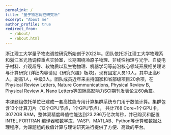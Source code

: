```yaml
---
permalink: /
title: "量子物态调控研究所"
excerpt: "About me"
author_profile: true
redirect_from: 
  - /about/
  - /about.html
---
```



浙江理工大学量子物态调控研究所始创于2022年。团队依托浙江理工大学物理系和浙江省光场调控重点实验室，长期围绕冷原子物理、非线性物理与光学、自旋电子材料、介观超导、软物质以及生物物理、机器学习等前沿核心领域开展相关理论与计算研究 (详细内容请见《研究兴趣》板块)。现有固定人员10人，其中正高6人，副高1人，中级3人。团队成员近年来主持国家和省部级项目20余项，在Physical Review Letters, Nature Communications, Physical Review B, Physical Review A, Nano Letters等国际高影响力SCI期刊发表论文60余篇。

本课题组依托单位已建成一套高性能专用计算集群系统专门用于数值计算。集群包含13个计算刀片（12个CPU节点，1个GPU节点）， 共计768 Core+1个GPU卡，3072GB RAM，整体双精度峰值性能达到23.296万亿次每秒，并已购买和配置INTEL FORTRAN 编译器和数学库、VASP、MATLAB、Python等计算和数据处理程序，为课题组的数值计算与理论研究进行提供了方便、高效的平台。
